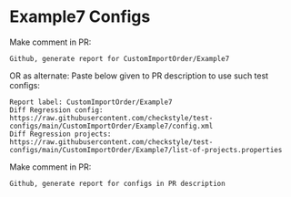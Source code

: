 # Example7 Configs
Make comment in PR:
```
Github, generate report for CustomImportOrder/Example7
```
OR as alternate:
Paste below given to PR description to use such test configs:
```
Report label: CustomImportOrder/Example7
Diff Regression config: https://raw.githubusercontent.com/checkstyle/test-configs/main/CustomImportOrder/Example7/config.xml
Diff Regression projects: https://raw.githubusercontent.com/checkstyle/test-configs/main/CustomImportOrder/Example7/list-of-projects.properties
```
Make comment in PR:
```
Github, generate report for configs in PR description
```
